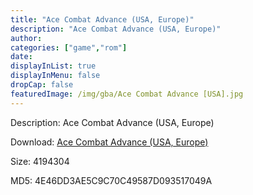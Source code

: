 ```yaml
---
title: "Ace Combat Advance (USA, Europe)"
description: "Ace Combat Advance (USA, Europe)"
author: 
categories: ["game","rom"]
date: 
displayInList: true
displayInMenu: false
dropCap: false
featuredImage: /img/gba/Ace Combat Advance [USA].jpg
---
```


Description: Ace Combat Advance (USA, Europe)

Download: <a style="text-decoration:underline;" href="https://mega.nz/#!zSBSWAxS!dgE7QAEZjIFwEa7H1-75bHKDmKWQvExjkFLEFKGpL80" target = "_blank" rel = "nofollow" > Ace Combat Advance (USA, Europe)</a>

Size: 4194304

MD5: 4E46DD3AE5C9C70C49587D093517049A

